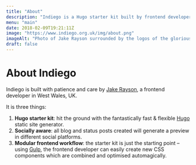 ```yaml
---
title: "About"
description: "Indiego is a Hugo starter kit built by frontend developer Jake Rayson, using @GoHugoIO, @npmjs, @gulpjs and @netlify"
menu: "main"
date: 2018-02-09T19:21:11Z
image: "https://www.indiego.org.uk/img/about.png"
imageAlt: "Photo of Jake Rayson surrounded by the logos of the glorious technologies that Indiego is powered by: Hugo, npm, Gulp & Netlify"
draft: false
---
```


# About Indiego

Indiego is built with patience and care by [Jake Rayson](https://github.com/growdigital/), a frontend developer in West Wales, UK. 

It is three things: 

1. **Hugo starter kit**: hit the ground with the fantastically fast & flexible [Hugo](https://gohugo.io/) static site generator.
2. **Socially aware**: all blog and status posts created will generate a preview in different social platforms.
3. **Modular frontend workflow**: the starter kit is just the starting point – using [Gulp](https://gulpjs.com/), the frontend developer can easily create new CSS components which are combined and optimised automagically.
